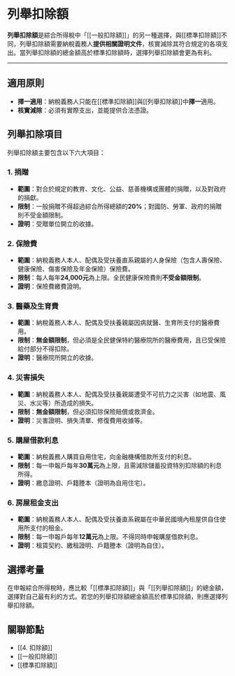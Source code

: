# 列舉扣除額

**列舉扣除額**是綜合所得稅中「[[一般扣除額]]」的另一種選擇，與[[標準扣除額]]不同，列舉扣除額需要納稅義務人**提供相關證明文件**，核實減除其符合規定的各項支出。當列舉扣除額的總金額高於標準扣除額時，選擇列舉扣除額會更為有利。

---

## 適用原則

-   **擇一適用**：納稅義務人只能在[[標準扣除額]]與[[列舉扣除額]]中**擇一**適用。
-   **核實減除**：必須有實際支出，並能提供合法憑證。

## 列舉扣除項目

列舉扣除額主要包含以下六大項目：

### 1. 捐贈

-   **範圍**：對合於規定的教育、文化、公益、慈善機構或團體的捐贈，以及對政府的捐獻。
-   **限制**：一般捐贈不得超過綜合所得總額的**20%**；對國防、勞軍、政府的捐贈則不受金額限制。
-   **證明**：受贈單位開立的收據。

### 2. 保險費

-   **範圍**：納稅義務人本人、配偶及受扶養直系親屬的人身保險（包含人壽保險、健康保險、傷害保險及年金保險）保險費。
-   **限制**：每人每年**24,000元**為上限。全民健康保險費則**不受金額限制**。
-   **證明**：保險費繳費證明。

### 3. 醫藥及生育費

-   **範圍**：納稅義務人本人、配偶及受扶養親屬因病就醫、生育所支付的醫療費用。
-   **限制**：**無金額限制**，但必須是全民健保特約醫療院所的醫療費用，且已受保險給付部分不得扣除。
-   **證明**：醫療院所開立的收據。

### 4. 災害損失

-   **範圍**：納稅義務人本人、配偶及受扶養親屬遭受不可抗力之災害（如地震、風災、水災等）所造成的損失。
-   **限制**：**無金額限制**，但必須扣除保險賠償或救濟金。
-   **證明**：災害證明、損失清單、修復費用收據等。

### 5. 購屋借款利息

-   **範圍**：納稅義務人購買自用住宅，向金融機構借款所支付的利息。
-   **限制**：每一申報戶每年**30萬元**為上限，且需減除儲蓄投資特別扣除額的利息所得。
-   **證明**：繳息證明、戶籍謄本（證明為自用住宅）。

### 6. 房屋租金支出

-   **範圍**：納稅義務人本人、配偶及受扶養直系親屬在中華民國境內租屋供自住使用所支付的租金。
-   **限制**：每一申報戶每年**12萬元**為上限。不得同時申報購屋借款利息。
-   **證明**：租賃契約、繳租證明、戶籍謄本（證明為自住）。

## 選擇考量

在申報綜合所得稅時，應比較「[[標準扣除額]]」與「[[列舉扣除額]]」的總金額，選擇對自己最有利的方式。若您的列舉扣除額總金額高於標準扣除額，則應選擇列舉扣除額。

## 關聯節點
- [[4. 扣除額]]
- [[一般扣除額]]
- [[標準扣除額]]
